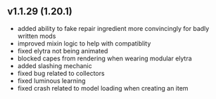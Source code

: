 ## v1.1.29 (1.20.1)
- added ability to fake repair ingredient more convincingly for badly written mods
- improved mixin logic to help with compatiblity
- fixed elytra not being animated
- blocked capes from rendering when wearing modular elytra
- added slashing mechanic
- fixed bug related to collectors
- fixed luminous learning
- fixed crash related to model loading when creating an item